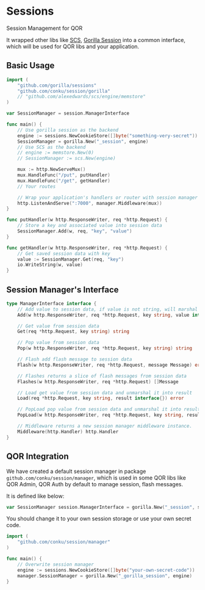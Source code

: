# Sessions

Session Management for QOR

It wrapped other libs like [SCS](https://github.com/alexedwards/scs), [Gorilla Session](http://www.gorillatoolkit.org/pkg/sessions) into a common interface, which will be used for QOR libs and your application.

## Basic Usage

```go
import (
	"github.com/gorilla/sessions"
	"github.com/conku/session/gorilla"
	// "github.com/alexedwards/scs/engine/memstore"
)

var SessionManager = session.ManagerInterface

func main() {
	// Use gorilla session as the backend
	engine := sessions.NewCookieStore([]byte("something-very-secret"))
	SessionManager = gorilla.New("_session", engine)
	// Use SCS as the backend
	// engine := memstore.New(0)
	// SessionManager := scs.New(engine)

	mux := http.NewServeMux()
	mux.HandleFunc("/put", putHandler)
	mux.HandleFunc("/get", getHandler)
	// Your routes

	// Wrap your application's handlers or router with session manager's middleware
	http.ListenAndServe(":7000", manager.Middleware(mux))
}

func putHandler(w http.ResponseWriter, req *http.Request) {
	// Store a key and associated value into session data
	SessionManager.Add(w, req, "key", "value")
}

func getHandler(w http.ResponseWriter, req *http.Request) {
	// Get saved session data with key
	value := SessionManager.Get(req, "key")
	io.WriteString(w, value)
}
```

## Session Manager's Interface

```go
type ManagerInterface interface {
	// Add value to session data, if value is not string, will marshal it into JSON encoding and save it into session data.
	Add(w http.ResponseWriter, req *http.Request, key string, value interface{}) error

	// Get value from session data
	Get(req *http.Request, key string) string

	// Pop value from session data
	Pop(w http.ResponseWriter, req *http.Request, key string) string

	// Flash add flash message to session data
	Flash(w http.ResponseWriter, req *http.Request, message Message) error

	// Flashes returns a slice of flash messages from session data
	Flashes(w http.ResponseWriter, req *http.Request) []Message

	// Load get value from session data and unmarshal it into result
	Load(req *http.Request, key string, result interface{}) error

	// PopLoad pop value from session data and unmarshal it into result
	PopLoad(w http.ResponseWriter, req *http.Request, key string, result interface{}) error

	// Middleware returns a new session manager middleware instance.
	Middleware(http.Handler) http.Handler
}
```

## QOR Integration

We have created a default session manager in package `github.com/conku/session/manager`, which is used in some QOR libs like QOR Admin, QOR Auth by default to manage session, flash messages.

It is defined like below:

```go
var SessionManager session.ManagerInterface = gorilla.New("_session", sessions.NewCookieStore([]byte("secret")))
```

You should change it to your own session storage or use your own secret code.

```go
import (
	"github.com/conku/session/manager"
)

func main() {
	// Overwrite session manager
	engine := sessions.NewCookieStore([]byte("your-own-secret-code"))
	manager.SessionManager = gorilla.New("_gorilla_session", engine)
}
```
